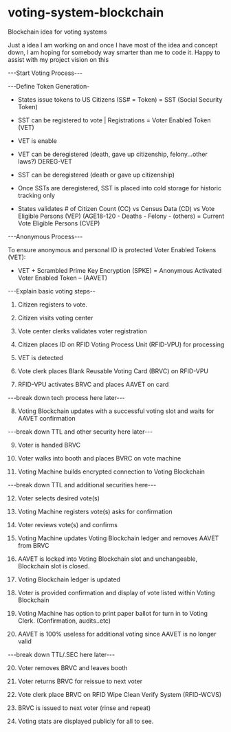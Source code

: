 # voting-system-blockchain
Blockchain idea for voting systems


Just a idea I am working on and once I have most of the idea and concept down, I am hoping for somebody way smarter than me to code it. Happy to assist with my project vision on this

---Start Voting Process---

---Define Token Generation-

- States issue tokens to US Citizens (SS# = Token) = SST (Social Security Token)

- SST can be registered to vote | Registrations = Voter Enabled Token (VET)

- VET is enable

- VET can be deregistered (death, gave up citizenship, felony...other laws?) DEREG-VET

- SST can be deregistered (death or gave up citizenship)

- Once SSTs are deregistered, SST is placed into cold storage for historic tracking only

- States validates # of Citizen Count (CC) vs Census Data (CD) vs Vote Eligible Persons (VEP) (AGE18-120 - Deaths - Felony - (others) = Current Vote Eligible Persons (CVEP)

---Anonymous Process---

To ensure anonymous and personal ID is protected Voter Enabled Tokens (VET):

- VET + Scrambled Prime Key Encryption (SPKE) = Anonymous Activated Voter Enabled Token – (AAVET)

---Explain basic voting steps--

1. Citizen registers to vote.

2. Citizen visits voting center

3. Vote center clerks validates voter registration 

4. Citizen places ID on RFID Voting Process Unit (RFID-VPU) for processing

5. VET is detected

6. Vote clerk places Blank Reusable Voting Card (BRVC) on RFID-VPU

7. RFID-VPU activates BRVC and places AAVET on card

---break down tech process here later---

8. Voting Blockchain updates with a successful voting slot and waits for AAVET confirmation 

---break down TTL and other security here later---

9. Voter is handed BRVC

10. Voter walks into booth and places BVRC on vote machine

11. Voting Machine builds encrypted connection to Voting Blockchain

---break down TTL and additional securities here---

12. Voter selects desired vote(s)

13. Voting Machine registers vote(s) asks for confirmation 

14. Voter reviews vote(s) and confirms 

15. Voting Machine updates Voting Blockchain ledger and removes AAVET from BRVC

16. AAVET is locked into Voting Blockchain slot and unchangeable, Blockchain slot is closed.

17. Voting Blockchain ledger is updated

18. Voter is provided confirmation and display of vote listed within Voting Blockchain

19. Voting Machine has option to print paper ballot for turn in to Voting Clerk. (Confirmation, audits..etc)  

19. AAVET is 100% useless for additional voting since AAVET is no longer valid

---break down TTL/.SEC here later---

20. Voter removes BRVC and leaves booth

21. Voter returns BRVC for reissue to next voter

22. Vote clerk place BRVC on RFID Wipe Clean Verify System (RFID-WCVS)

23. BRVC is issued to next voter (rinse and repeat)

24. Voting stats are displayed publicly for all to see.

